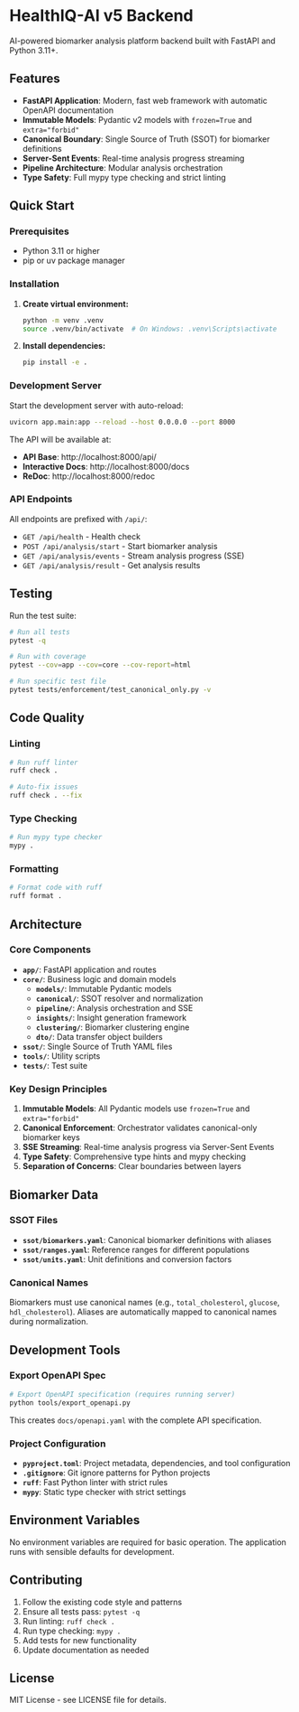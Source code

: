 # HealthIQ-AI v5 Backend

AI-powered biomarker analysis platform backend built with FastAPI and Python 3.11+.

## Features

- **FastAPI Application**: Modern, fast web framework with automatic OpenAPI documentation
- **Immutable Models**: Pydantic v2 models with `frozen=True` and `extra="forbid"`
- **Canonical Boundary**: Single Source of Truth (SSOT) for biomarker definitions
- **Server-Sent Events**: Real-time analysis progress streaming
- **Pipeline Architecture**: Modular analysis orchestration
- **Type Safety**: Full mypy type checking and strict linting

## Quick Start

### Prerequisites

- Python 3.11 or higher
- pip or uv package manager

### Installation

1. **Create virtual environment:**
   ```bash
   python -m venv .venv
   source .venv/bin/activate  # On Windows: .venv\Scripts\activate
   ```

2. **Install dependencies:**
   ```bash
   pip install -e .
   ```

### Development Server

Start the development server with auto-reload:

```bash
uvicorn app.main:app --reload --host 0.0.0.0 --port 8000
```

The API will be available at:
- **API Base**: http://localhost:8000/api/
- **Interactive Docs**: http://localhost:8000/docs
- **ReDoc**: http://localhost:8000/redoc

### API Endpoints

All endpoints are prefixed with `/api/`:

- `GET /api/health` - Health check
- `POST /api/analysis/start` - Start biomarker analysis
- `GET /api/analysis/events` - Stream analysis progress (SSE)
- `GET /api/analysis/result` - Get analysis results

## Testing

Run the test suite:

```bash
# Run all tests
pytest -q

# Run with coverage
pytest --cov=app --cov=core --cov-report=html

# Run specific test file
pytest tests/enforcement/test_canonical_only.py -v
```

## Code Quality

### Linting

```bash
# Run ruff linter
ruff check .

# Auto-fix issues
ruff check . --fix
```

### Type Checking

```bash
# Run mypy type checker
mypy .
```

### Formatting

```bash
# Format code with ruff
ruff format .
```

## Architecture

### Core Components

- **`app/`**: FastAPI application and routes
- **`core/`**: Business logic and domain models
  - **`models/`**: Immutable Pydantic models
  - **`canonical/`**: SSOT resolver and normalization
  - **`pipeline/`**: Analysis orchestration and SSE
  - **`insights/`**: Insight generation framework
  - **`clustering/`**: Biomarker clustering engine
  - **`dto/`**: Data transfer object builders
- **`ssot/`**: Single Source of Truth YAML files
- **`tools/`**: Utility scripts
- **`tests/`**: Test suite

### Key Design Principles

1. **Immutable Models**: All Pydantic models use `frozen=True` and `extra="forbid"`
2. **Canonical Enforcement**: Orchestrator validates canonical-only biomarker keys
3. **SSE Streaming**: Real-time analysis progress via Server-Sent Events
4. **Type Safety**: Comprehensive type hints and mypy checking
5. **Separation of Concerns**: Clear boundaries between layers

## Biomarker Data

### SSOT Files

- **`ssot/biomarkers.yaml`**: Canonical biomarker definitions with aliases
- **`ssot/ranges.yaml`**: Reference ranges for different populations
- **`ssot/units.yaml`**: Unit definitions and conversion factors

### Canonical Names

Biomarkers must use canonical names (e.g., `total_cholesterol`, `glucose`, `hdl_cholesterol`). Aliases are automatically mapped to canonical names during normalization.

## Development Tools

### Export OpenAPI Spec

```bash
# Export OpenAPI specification (requires running server)
python tools/export_openapi.py
```

This creates `docs/openapi.yaml` with the complete API specification.

### Project Configuration

- **`pyproject.toml`**: Project metadata, dependencies, and tool configuration
- **`.gitignore`**: Git ignore patterns for Python projects
- **`ruff`**: Fast Python linter with strict rules
- **`mypy`**: Static type checker with strict settings

## Environment Variables

No environment variables are required for basic operation. The application runs with sensible defaults for development.

## Contributing

1. Follow the existing code style and patterns
2. Ensure all tests pass: `pytest -q`
3. Run linting: `ruff check .`
4. Run type checking: `mypy .`
5. Add tests for new functionality
6. Update documentation as needed

## License

MIT License - see LICENSE file for details.
